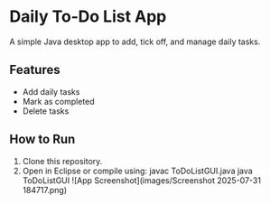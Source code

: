 # Daily To‑Do List App
A simple Java desktop app to add, tick off, and manage daily tasks.

## Features
- Add daily tasks
- Mark as completed
- Delete tasks

## How to Run
1. Clone this repository.
2. Open in Eclipse or compile using:
javac ToDoListGUI.java
java ToDoListGUI
![App Screenshot](images/Screenshot 2025-07-31 184717.png)
